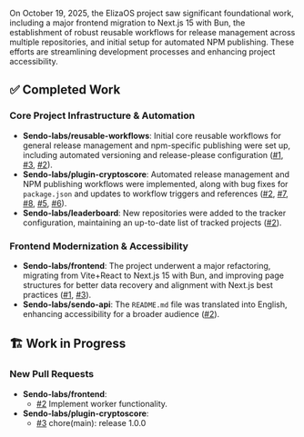 On October 19, 2025, the ElizaOS project saw significant foundational work, including a major frontend migration to Next.js 15 with Bun, the establishment of robust reusable workflows for release management across multiple repositories, and initial setup for automated NPM publishing. These efforts are streamlining development processes and enhancing project accessibility.

## ✅ Completed Work
### Core Project Infrastructure & Automation
*   **Sendo-labs/reusable-workflows**: Initial core reusable workflows for general release management and npm-specific publishing were set up, including automated versioning and release-please configuration ([#1](https://github.com/Sendo-labs/reusable-workflows/pull/1), [#3](https://github.com/Sendo-labs/reusable-workflows/pull/3), [#2](https://github.com/Sendo-labs/reusable-workflows/pull/2)).
*   **Sendo-labs/plugin-cryptoscore**: Automated release management and NPM publishing workflows were implemented, along with bug fixes for `package.json` and updates to workflow triggers and references ([#2](https://github.com/Sendo-labs/plugin-cryptoscore/pull/2), [#7](https://github.com/Sendo-labs/plugin-cryptoscore/pull/7), [#8](https://github.com/Sendo-labs/plugin-cryptoscore/pull/8), [#5](https://github.com/Sendo-labs/plugin-cryptoscore/pull/5), [#6](https://github.com/Sendo-labs/plugin-cryptoscore/pull/6)).
*   **Sendo-labs/leaderboard**: New repositories were added to the tracker configuration, maintaining an up-to-date list of tracked projects ([#2](https://github.com/Sendo-labs/leaderboard/pull/2)).

### Frontend Modernization & Accessibility
*   **Sendo-labs/frontend**: The project underwent a major refactoring, migrating from Vite+React to Next.js 15 with Bun, and improving page structures for better data recovery and alignment with Next.js best practices ([#1](https://github.com/Sendo-labs/frontend/pull/1), [#3](https://github.com/Sendo-labs/frontend/pull/3)).
*   **Sendo-labs/sendo-api**: The `README.md` file was translated into English, enhancing accessibility for a broader audience ([#2](https://github.com/Sendo-labs/sendo-api/pull/2)).

## 🏗️ Work in Progress
### New Pull Requests
*   **Sendo-labs/frontend**:
    *   [#2](https://github.com/Sendo-labs/frontend/pull/2) Implement worker functionality.
*   **Sendo-labs/plugin-cryptoscore**:
    *   [#3](https://github.com/Sendo-labs/plugin-cryptoscore/pull/3) chore(main): release 1.0.0